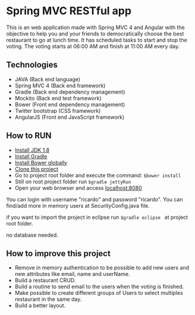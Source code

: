 Spring MVC RESTful app
========

 This is an web application made with Spring MVC 4 and Angular with the objective to help you and your friends to 
 democratically choose the best restaurant to go at lunch time. It has scheduled tasks to start and stop the voting.
 The voting starts at 06:00 AM and finish at 11:00 AM every day.

Technologies 
----
* JAVA (Back end language)
* Spring MVC 4 (Back end framework)
* Gradle (Back end dependency management) 
* Mockito (Back end test framework)
* Bower (Front end dependency management)
* Twitter bootstrap (CSS framework)
* AngularJS (Front end JavaScript framework)

How to RUN 
----
* [Install JDK 1.8](https://docs.oracle.com/javase/8/docs/technotes/guides/install/install_overview.html)
* [Install Gradle](https://docs.gradle.org/current/userguide/installation.html)
* [Install Bower globally](http://bower.io/)
* [Clone this project](https://help.github.com/articles/cloning-a-repository/)
* Go to project root folder and execute the command: ```$bower install ```
* Still on root project folder run ```$gradle jettyRun ```
* Open your web browser and access [localhost:8080](http://localhost:8080/)

You can login with username "ricardo" and password "ricardo".
You can find/add more in memory users at SecurityConfig.java file.

if you want to import the project in eclipse run ```$gradle eclipse ``` at project root folder.

no database needed.

How to improve this project
----
* Remove in memory authentication to be possible to add new users and new attributes like email, name and userName.
* Build a restaurant CRUD.
* Build a routine to send email to the users when the voting is finished.
* Make possible to create different groups of Users to select multiples restaurant in the same day. 
* Build a better layout.